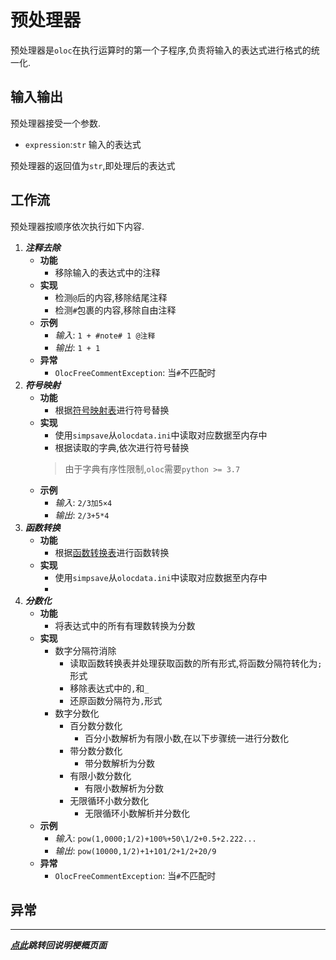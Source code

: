 # 预处理器  

预处理器是`oloc`在执行运算时的第一个子程序,负责将输入的表达式进行格式的统一化.  

## 输入输出  

预处理器接受一个参数.  

- `expression`:`str` 输入的表达式  

预处理器的返回值为`str`,即处理后的表达式  

## 工作流  

预处理器按顺序依次执行如下内容.  

1. ***注释去除***  
   - **功能**  
      - 移除输入的表达式中的注释  
   - **实现**  
      - 检测`@`后的内容,移除结尾注释  
      - 检测`#`包裹的内容,移除自由注释  
   - **示例**  
      - *输入*: `1 + #note# 1 @注释`  
      - *输出*: `1 + 1`
   - **异常**  
      - `OlocFreeCommentException`: 当`#`不匹配时  
2. ***符号映射***  
   - **功能**  
      - 根据[符号映射表](../数据/符号映射表.md)进行符号替换  
   - **实现**  
      - 使用`simpsave`从`olocdata.ini`中读取对应数据至内存中  
      - 根据读取的字典,依次进行符号替换
      > 由于字典有序性限制,`oloc`需要`python >= 3.7` 
   - **示例**  
      - *输入*: `2/3加5×4`  
      - *输出*: `2/3+5*4`  
3. ***函数转换***  
    - **功能**  
      - 根据[函数转换表](../数据/函数转换表.md)进行函数转换   
    - **实现**  
      - 使用`simpsave`从`olocdata.ini`中读取对应数据至内存中  
      - 
4. ***分数化***  
   - **功能**  
      - 将表达式中的所有有理数转换为分数  
   - **实现**  
      - 数字分隔符消除  
        - 读取函数转换表并处理获取函数的所有形式,将函数分隔符转化为`;`形式  
        - 移除表达式中的`,`和`_`  
        - 还原函数分隔符为`,`形式  
      - 数字分数化  
        - 百分数分数化  
            - 百分小数解析为有限小数,在以下步骤统一进行分数化  
        - 带分数分数化  
            - 带分数解析为分数  
        - 有限小数分数化  
            - 有限小数解析为分数  
        - 无限循环小数分数化  
            - 无限循环小数解析并分数化  
   - **示例**  
      - *输入*: `pow(1,0000;1/2)+100%+50\1/2+0.5+2.222...`  
      - *输出*: `pow(10000,1/2)+1+101/2+1/2+20/9`   
   - **异常**  
      - `OlocFreeCommentException`: 当`#`不匹配时

## 异常  

---
***[点此](../项目说明梗概.md)跳转回说明梗概页面***  
